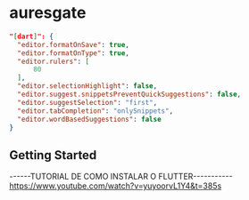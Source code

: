 # auresgate

```json
"[dart]": {
  "editor.formatOnSave": true,
  "editor.formatOnType": true,
  "editor.rulers": [
      80
  ],
  "editor.selectionHighlight": false,
  "editor.suggest.snippetsPreventQuickSuggestions": false,
  "editor.suggestSelection": "first",
  "editor.tabCompletion": "onlySnippets",
  "editor.wordBasedSuggestions": false
}
```
## Getting Started
------TUTORIAL DE COMO INSTALAR O FLUTTER-----------
https://www.youtube.com/watch?v=yuyoorvL1Y4&t=385s

